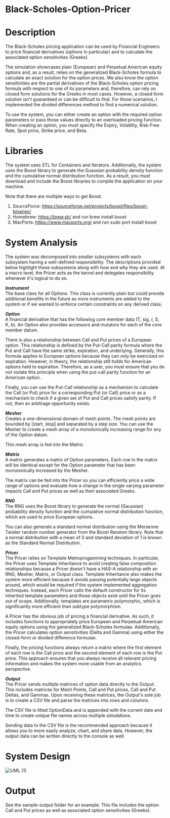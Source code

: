 # Black-Scholes-Option-Pricer

# Description
The Black-Scholes pricing application can be used by Financial Engineers to price financial derivatives (options in particular) and to calculate the associated option sensitivities (Greeks).

The simulation showcases plain (European) and Perpetual American equity options and, as a result, relies on the generalized Black-Scholes formula to calculate an exact solution for the option prices. We also know the option sensitivities are the partial derivatives of the Black-Scholes option pricing formula with respect to one of its parameters and, therefore, can rely on closed form solutions for the Greeks in most cases. However, a closed form solution isn't guaranteed or can be difficult to find. For those scenarios, I implemented the divided differences method to find a numerical solution.

To use the system, you can either create an option with the required option parameters or pass those values directly to an overloaded pricing function. When creating an option, you must specify the Expiry, Volatility, Risk-Free Rate, Spot price, Strike price, and Beta.

# Libraries
The system uses STL for Containers and Iterators. Additionally, the system uses the Boost library to generate the Guassian probability density function and the cumulative normal distribution function. As a result, you must download and include the Boost libraries to compile the application on your machine. 

Note that there are multiple ways to get Boost. 
1. SourceForce: https://sourceforge.net/projects/boost/files/boost-binaries/
2. Homebrew: https://brew.sh/ and run brew install boost 
3. MacPorts: https://www.macports.org/ and run sudo port install boost 

# System Analysis
The system was decomposed into smaller subsystems with each subsystem having a well-defined responsibility. The descriptions provided below highlight these subsystems along with how and why they are used. At a macro level, the Pricer acts as the kernel and delegates responsibility whenever it's logical to do so. 

***Instrument***\
The base class for all Options. This class is currently plain but could provide additional benefits in the future as more instruments are added to the system or if we wanted to enforce certain constraints on any derived class.

***Option***\
A financial derivative that has the following core member data (T, sig, r, S, K, b). An Option also provides accessors and mutators for each of the core member datum.

There is also a relationship between Call and Put prices of a European option. This relationship is defined by the Put-Call parity formula where the Put and Call have the same strike, expiration, and underlying. Generally, this formula applies to European options because they can only be exercised on expiration. However, in theory, the relationship still holds for American options held to expiration. Therefore, as a user, you must ensure that you do not violate this principle when using the put-call parity function for an American option.

Finally, you can use the Put-Call relationship as a mechanism to calculate the Call (or Put) price for a corresponding Put (or Call) price or as a mechanism to check if a given set of Put and Call prices satisfy parity. If not, then an arbitrage opportunity exists.

***Mesher***\
Creates a one-dimensional domain of mesh points. The mesh points are bounded by [start, stop] and separated by a step size. You can use the Mesher to create a mesh array of a monotonically increasing range for any of the Option datum.

This mesh array is fed into the Matrix.

***Matrix***\
A matrix generates a matrix of Option parameters. Each row in the matrix will be identical except for the Option parameter that has been monotonically increased by the Mesher.

The matrix can be fed into the Pricer so you can efficiently price a wide range of options and evaluate how a change in the single varying parameter impacts Call and Put prices as well as their associated Greeks.

***RNG***\
The RNG uses the Boost library to generate the normal (Gaussian) probability density function and the cumulative normal distribution function, which are used to price European options.

You can also generate a standard normal distribution using the Mersenne Twister random number generator from the Boost Random library. Note that a normal distribution with a mean of 0 and standard deviation of 1 is known as the Standard Normal Distribution.

***Pricer***\
The Pricer relies on Template Metroprogamming techniques. In particular, the Pricer uses Template Inheritance to avoid creating false composition relationships because a Pricer doesn't have a HAS-A relationship with an RNG, Mesher, Matrix, or Output class. Template Inheritance also makes the system more efficient because it avoids passing potentially large objects around, which would be required if the system implemented aggregation techniques. Instead, each Pricer calls the default constructor for its inherited template parameters and those objects exist until the Pricer goes out of scope. Additionally, templates are parametric polymorphic, which is significantly more efficient than subtype polymorphism.

A Pricer has the obvious job of pricing a financial derivative. As such, it includes functions to appropriately price European and Perpetual American equity options using the generalized Black-Scholes formulae. Additionally, the Pricer calculates option sensitivities (Delta and Gamma) using either the closed-form or divided difference formulae. 

Finally, the pricing functions always return a matrix where the first element of each row is the Call price and the second element of each row is the Put price. This approach ensures that you always receive all relevant pricing information and makes the system more usable from an analytics perspective.

***Output***\
The Pricer sends multiple matrices of option data directly to the Output. This includes matrices for Mesh Points, Call and Put prices, Call and Put Deltas, and Gammas. Upon receiving these matrices, the Output's sole job is to create a CSV file and parse the matrices into rows and columns. 

The CSV file is titled OptionData and is appended with the current date and time to create unique file names across multiple simulations.

Sending data to the CSV file is the recommended approach because it allows you to more easily analyze, chart, and share data. However, the output data can be written directly to the console as well. 

# System Design
![UML (1)](https://user-images.githubusercontent.com/12025538/90927449-2198a080-e3c3-11ea-9522-158d46427b8b.png)

# Output
See the sample-output folder for an example. This file includes the option Call and Put prices as well as associated option sensitivities (Greeks).
